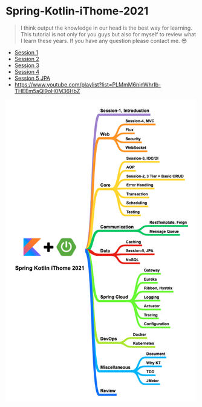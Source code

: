 # Spring-Kotlin-iThome-2021
> I think output the knowledge in our head is the best way for learning. This tutorial is not only for you guys but also for myself to review what I learn these years. If you have any question please contact me. 😎

* [Session 1](https://github.com/b2etw/Spring-Kotlin-iThome-2021/tree/main/sections/section%201)
* [Session 2](https://github.com/b2etw/Spring-Kotlin-iThome-2021/tree/main/sections/section%202)
* [Session 3](https://github.com/b2etw/Spring-Kotlin-iThome-2021/tree/main/sections/Section%203)
* [Session 4](https://github.com/b2etw/Spring-Kotlin-iThome-2021/tree/main/sections/Section%204)
* [Session 5 JPA](https://github.com/b2etw/Spring-Kotlin-iThome-2021/tree/main/sections/Section%205)
* https://www.youtube.com/playlist?list=PLMmM6ninWhrIb-THEEm5aQl9oH0M36HbZ

![](https://raw.githubusercontent.com/b2etw/Spring-Kotlin-iThome-2021/main/images/Spring%20Kotlin%20iThome%202021%201215.png)
